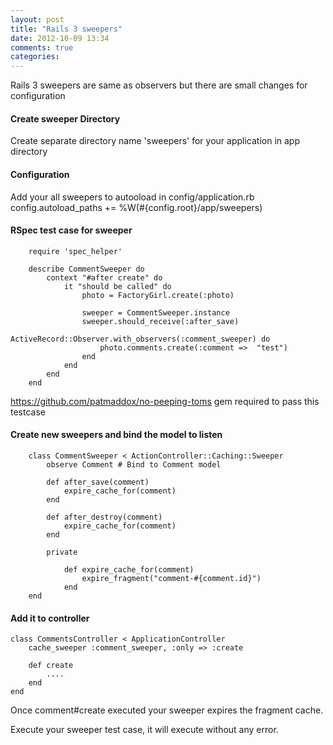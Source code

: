 ```yaml
---
layout: post
title: "Rails 3 sweepers"
date: 2012-10-09 13:34
comments: true
categories: 
---
```


Rails 3 sweepers are same as observers but there are small changes for configuration

#### Create sweeper Directory
Create separate directory name 'sweepers' for your application in app directory

#### Configuration
Add your all sweepers to autooload in config/application.rb
    config.autoload_paths += %W(#{config.root}/app/sweepers)

#### RSpec test case for sweeper
		require 'spec_helper'
		
		describe CommentSweeper do
			context "#after create" do
				it "should be called" do
					photo = FactoryGirl.create(:photo)
					
					sweeper = CommentSweeper.instance
					sweeper.should_receive(:after_save)
					ActiveRecord::Observer.with_observers(:comment_sweeper) do			
						photo.comments.create(:comment =>  "test")
					end			
				end
			end
		end

<https://github.com/patmaddox/no-peeping-toms> gem required to pass this testcase

#### Create new sweepers and bind the model to listen
		class CommentSweeper < ActionController::Caching::Sweeper
			observe Comment # Bind to Comment model
			
			def after_save(comment)
				expire_cache_for(comment)
			end
		
			def after_destroy(comment)
				expire_cache_for(comment)
			end
			
			private
			
				def expire_cache_for(comment)
					expire_fragment("comment-#{comment.id}")					
				end
		end

#### Add it to controller
    class CommentsController < ApplicationController
    	cache_sweeper :comment_sweeper, :only => :create
    	
    	def create
    		....
    	end
    end
    
Once comment#create executed your sweeper expires the fragment cache.
    
Execute your sweeper test case, it will execute without any error. 		

